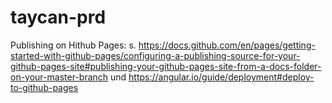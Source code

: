 # taycan-prd

Publishing on Hithub Pages: s.
https://docs.github.com/en/pages/getting-started-with-github-pages/configuring-a-publishing-source-for-your-github-pages-site#publishing-your-github-pages-site-from-a-docs-folder-on-your-master-branch
und 
https://angular.io/guide/deployment#deploy-to-github-pages